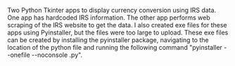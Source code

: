 Two Python Tkinter apps to display currency conversion using IRS data. One app has hardcoded IRS information. The other app performs web scraping of the IRS website to get the data. I also created exe files for these apps using Pyinstaller, but the files were too large to upload. These exe files can be created by installing the pyinstaller package, navigating to the location of the python file and running the following command "pyinstaller --onefile --noconsole <insert python file name>.py".
